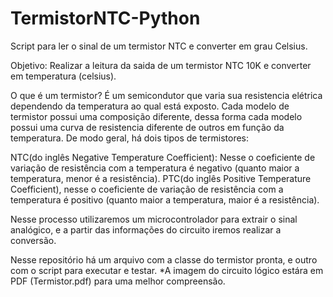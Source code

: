 # TermistorNTC-Python
Script para ler o sinal de um termistor NTC e converter em grau Celsius.

Objetivo: Realizar a leitura da saida de um termistor NTC 10K e converter em temperatura (celsius).

O que é um termistor? É um semicondutor que varia sua resistencia elétrica dependendo da temperatura ao qual está exposto. Cada modelo de termistor possui uma composição diferente, dessa forma cada modelo possui uma curva de resistencia diferente de outros em função da temperatura. De modo geral, há dois tipos de termistores:

NTC(do inglês Negative Temperature Coefficient): Nesse o coeficiente de variação de resistência com a temperatura é negativo (quanto maior a temperatura, menor é a resistência).
PTC(do inglês Positive Temperature Coefficient), nesse o coeficiente de variação de resistência com a temperatura é positivo (quanto maior a temperatura, maior é a resistência).

Nesse processo utilizaremos um microcontrolador para extrair o sinal analógico, e a partir das informações do circuito iremos realizar a conversão.

Nesse repositório há um arquivo com a classe do termistor pronta, e outro com o script para executar e testar.
*A imagem do circuito lógico estára em PDF (Termistor.pdf) para uma melhor compreensão.
